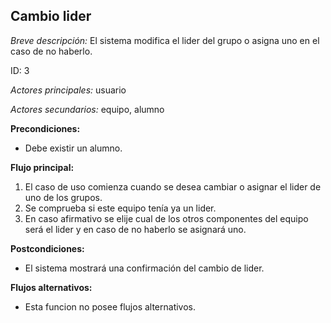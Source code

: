 **Cambio lider**
---

*Breve descripción:* El sistema modifica el lider del grupo o asigna uno en el caso
                     de no haberlo.

ID: 3

*Actores principales:* usuario

*Actores secundarios:* equipo, alumno

**Precondiciones:**

* Debe existir un alumno.

**Flujo principal:**

1. El caso de uso comienza cuando se desea cambiar o asignar el lider de uno de los grupos.
2. Se comprueba si este equipo tenía ya un lider.
3. En caso afirmativo se elije cual de los otros componentes del equipo será
   el lider y en caso de no haberlo se asignará uno.

**Postcondiciones:**

* El sistema mostrará una confirmación del cambio de lider.

**Flujos alternativos:**

* Esta funcion no posee flujos alternativos.
